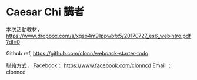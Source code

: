 # Caesar Chi 講者

本次活動教材，
https://www.dropbox.com/s/xgso4m91ppwbfx5/20170727_es6_webintro.pdf?dl=0

Github ref,
https://github.com/clonn/webpack-starter-todo

聯絡方式，
Facebook： https://www.facebook.com/clonncd
Email ：clonncd